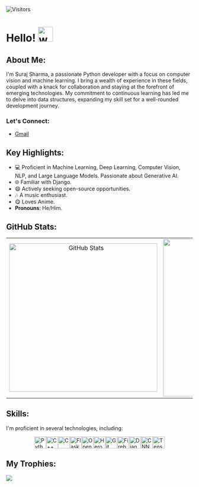 <!-- Profile count -->
<img alt = "Visitors"  src = "https://komarev.com/ghpvc/?username=creator-sharma"/>
<h1>Hello! <img alt="wave" src="https://emojis.slackmojis.com/emojis/images/1588177020/8809/wave_hello.gif?1588177020" width="40"/> </h1>

## About Me:

I'm Suraj Sharma, a passionate Python developer with a focus on computer vision and machine learning. I bring a wealth of experience in these fields, coupled with a knack for collaboration and staying at the forefront of emerging technologies. My commitment to continuous learning has led me to delve into data structures, expanding my skill set for a well-rounded development journey.

### Let's Connect:

- [Gmail](mailto:suraj.ss.work@gmail.com)

## Key Highlights:

- 💻 Proficient in Machine Learning, Deep Learning, Computer Vision, NLP, and Large Language Models. Passionate about Generative AI.
- 🌐 Familiar with Django.
- 😄 Actively seeking open-source opportunities.
- 🎶 A music enthusiast.
- 😋 Loves Anime.
- **Pronouns**: He/Him.

## GitHub Stats:

<!-- Create a table to contain the images and set their dimensions -->
<table>
  <tr>
    <td align="center">
      <img src="https://github-readme-stats.vercel.app/api?username=creator-sharma&show_icons=true&theme=tokyonight&locale=en" alt="GitHub Stats" width="400" />
    </td>
    <td align="center">
      <img src="https://github-readme-streak-stats.herokuapp.com/?user=creator-sharma&&theme=tokyonight" alt="GitHub Streak" width="425" />
    </td>
  </tr>
</table>


## Skills:

I'm proficient in several technologies, including:

<div style="display: flex; justify-content: center; align-items: center;">
  <img width="32px" src="https://raw.githubusercontent.com/rahulbanerjee26/githubAboutMeGenerator/main/icons/python.svg" alt="Python">
  <img width="32px" src="https://raw.githubusercontent.com/rahulbanerjee26/githubAboutMeGenerator/main/icons/cpp.svg" alt="C++">
  <img width="32px" src="https://raw.githubusercontent.com/rahulbanerjee26/githubAboutMeGenerator/main/icons/c.svg" alt="C">
  <img width="32px" src="https://raw.githubusercontent.com/rahulbanerjee26/githubAboutMeGenerator/main/icons/flask.svg" alt="Flask">
  <img width="32px" src="https://raw.githubusercontent.com/rahulbanerjee26/githubAboutMeGenerator/main/icons/opencv.svg" alt="OpenCV">
  <img width="32px" src="https://raw.githubusercontent.com/rahulbanerjee26/githubAboutMeGenerator/main/icons/heroku.svg" alt="Heroku">
  <img width="32px" src="https://img.icons8.com/color/48/000000/git.png" alt="Git">
  <img width="32px" src="https://img.icons8.com/color/48/000000/firebase.png" alt="Firebase">
  <img width="32px" src="https://img.icons8.com/color/48/000000/django.png" alt="Django">
  <img width="32px" src="https://img.icons8.com/color/48/000000/cnn.png" alt="CNN">
  <img width="32px" src="https://img.icons8.com/color/48/000000/tensorflow.png" alt="Tensorflow">
</div>


## My Trophies:

<img src="https://github-profile-trophy.vercel.app/?username=creator-sharma&column=7&theme=tokyonight&no-frame=true" style="display: block; margin: 0 auto;">




</details>
